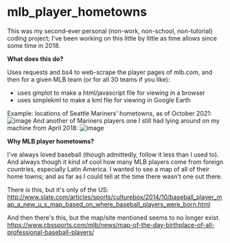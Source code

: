 # mlb_player_hometowns

This was my second-ever personal (non-work, non-school, non-tutorial) coding project; I've been working on this little by little as time allows since some time in 2018.  

**What does this do?** 

Uses requests and bs4 to web-scrape the player pages of mlb.com, and then for a given MLB team (or for all 30 teams if you like):
* uses gmplot to make a html/javascript file for viewing in a browser
* uses simplekml to make a kml file for viewing in Google Earth 

Example: locations of Seattle Mariners' hometowns, as of October 2021: 
![image](https://user-images.githubusercontent.com/18272668/137645235-ef97a441-c3ca-4d16-ad39-3f5d2d8947b8.png)
And another of Mariners players one I still had lying around on my machine from April 2018:
![image](https://user-images.githubusercontent.com/18272668/137645395-43b90b5e-23fa-420f-89f3-fc000996d672.png)



**Why MLB player hometowns?**  

I've always loved baseball (though admittedly, follow it less than I used to). And always though it kind of cool how many MLB players come from foreign countries, especially Latin America. I wanted to see a map of all of their home towns; and as far as I could tell at the time there wasn't one out there. 

There is this, but it's only of the US:
http://www.slate.com/articles/sports/culturebox/2014/10/baseball_player_map_a_new_u_s_map_based_on_where_baseball_players_were_born.html

And then there's this, but the map/site mentioned seems to no longer exist.
https://www.cbssports.com/mlb/news/map-of-the-day-birthplace-of-all-professional-baseball-players/


